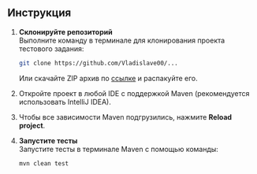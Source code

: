 ## Инструкция

1. **Склонируйте репозиторий**  
   Выполните команду в терминале для клонирования проекта тестового задания:
   ```bash
   git clone https://github.com/Vladislave00/...
   ```
   Или скачайте ZIP архив по [ссылке](https://github.com/Vladislave00/AvitoTesting/archive/refs/heads/master.zip) и распакуйте его.

2. Откройте проект в любой IDE с поддержкой Maven (рекомендуется использовать IntelliJ IDEA).

3. Чтобы все зависимости Maven подгрузились, нажмите **Reload project**.

4. **Запустите тесты**  
   Запустите тесты в терминале Maven с помощью команды:
   ```bash
   mvn clean test
   ```